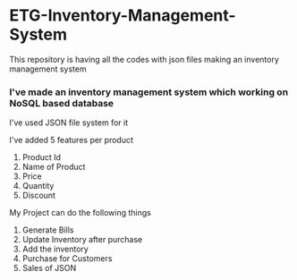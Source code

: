 # ETG-Inventory-Management-System
This repository is having all the codes with json files making an inventory management system 
 
 ### I've made an inventory management system which working on NoSQL based database
  I've used JSON file system for it 
 
 I've added 5 features per product 
  1. Product Id
  2. Name of Product 
  3. Price
  4. Quantity 
  5. Discount 

My Project can do the following things 
1. Generate Bills 
2. Update Inventory after purchase 
3. Add the inventory 
4. Purchase for Customers
5. Sales of JSON
